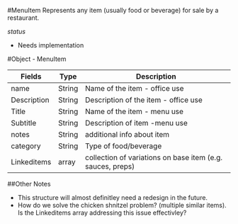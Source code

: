 #MenuItem
Represents any item (usually food or beverage) for sale by a restaurant.

*status*
 - Needs implementation
 
#Object - MenuItem

| Fields        | Type    | Description
| ------------- | ------- | ------------|
| name          | String  | Name of the item - office use |
| Description   | String  | Description of the item - office use |
| Title         | String  | Name of the item - menu use |
| Subtitle      | String  | Description of item -menu use |
| notes         | String  | additional info about item |
| category     | String  | Type of food/beverage |
| Linkeditems   | array   | collection of variations on base item (e.g. sauces, preps) |

##Other Notes
- This structure will almost definitley need a redesign in the future.
- How do we solve the chicken shnitzel problem? (multiple similar items). Is the Linkeditems array addressing this issue effectivley?

